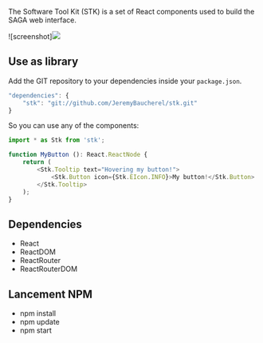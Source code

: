 The Software Tool Kit (STK) is a set of React components used to build the SAGA web interface.

![screenshot]<img src="https://gheprivate.intra.corp/ASGARD/stk/blob/master/doc/images/screenshot.png?raw=true">

## Use as library

Add the GIT repository to your dependencies inside your `package.json`.
```javascript
"dependencies": {
    "stk": "git://github.com/JeremyBaucherel/stk.git"
}
```

So you can use any of the components:
```typescript
import * as Stk from 'stk';

function MyButton (): React.ReactNode {
    return (
        <Stk.Tooltip text="Hovering my button!">
            <Stk.Button icon={Stk.EIcon.INFO}>My button!</Stk.Button>
        </Stk.Tooltip>
    );
}
```

## Dependencies
* React
* ReactDOM
* ReactRouter
* ReactRouterDOM

## Lancement NPM
* npm install
* npm update
* npm start
